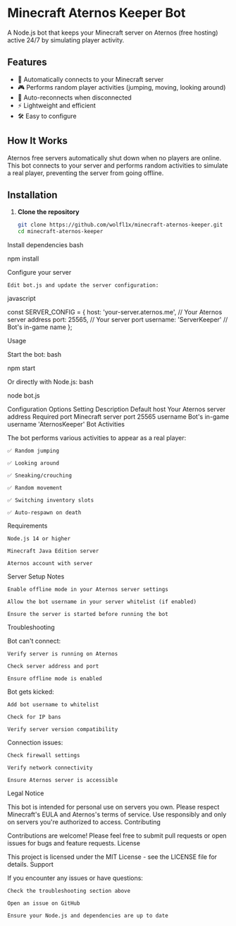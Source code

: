 # Minecraft Aternos Keeper Bot

A Node.js bot that keeps your Minecraft server on Aternos (free hosting) active 24/7 by simulating player activity.

## Features

- 🤖 Automatically connects to your Minecraft server
- 🎮 Performs random player activities (jumping, moving, looking around)
- 🔄 Auto-reconnects when disconnected
- ⚡ Lightweight and efficient
- 🛠️ Easy to configure

## How It Works

Aternos free servers automatically shut down when no players are online. This bot connects to your server and performs random activities to simulate a real player, preventing the server from going offline.

## Installation

1. **Clone the repository**
   ```bash
   git clone https://github.com/wolfl1x/minecraft-aternos-keeper.git
   cd minecraft-aternos-keeper

Install dependencies
bash

npm install

Configure your server

    Edit bot.js and update the server configuration:

javascript

const SERVER_CONFIG = {
    host: 'your-server.aternos.me', // Your Aternos server address
    port: 25565,                    // Your server port
    username: 'ServerKeeper'        // Bot's in-game name
};

Usage

Start the bot:
bash

npm start

Or directly with Node.js:
bash

node bot.js

Configuration Options
Setting	Description	Default
host	Your Aternos server address	Required
port	Minecraft server port	25565
username	Bot's in-game username	'AternosKeeper'
Bot Activities

The bot performs various activities to appear as a real player:

    ✅ Random jumping

    ✅ Looking around

    ✅ Sneaking/crouching

    ✅ Random movement

    ✅ Switching inventory slots

    ✅ Auto-respawn on death

Requirements

    Node.js 14 or higher

    Minecraft Java Edition server

    Aternos account with server

Server Setup Notes

    Enable offline mode in your Aternos server settings

    Allow the bot username in your server whitelist (if enabled)

    Ensure the server is started before running the bot

Troubleshooting

Bot can't connect:

    Verify server is running on Aternos

    Check server address and port

    Ensure offline mode is enabled

Bot gets kicked:

    Add bot username to whitelist

    Check for IP bans

    Verify server version compatibility

Connection issues:

    Check firewall settings

    Verify network connectivity

    Ensure Aternos server is accessible

Legal Notice

This bot is intended for personal use on servers you own. Please respect Minecraft's EULA and Aternos's terms of service. Use responsibly and only on servers you're authorized to access.
Contributing

Contributions are welcome! Please feel free to submit pull requests or open issues for bugs and feature requests.
License

This project is licensed under the MIT License - see the LICENSE file for details.
Support

If you encounter any issues or have questions:

    Check the troubleshooting section above

    Open an issue on GitHub

    Ensure your Node.js and dependencies are up to date
